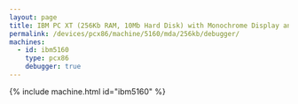 ```yaml
---
layout: page
title: IBM PC XT (256Kb RAM, 10Mb Hard Disk) with Monochrome Display and Debugger
permalink: /devices/pcx86/machine/5160/mda/256kb/debugger/
machines:
  - id: ibm5160
    type: pcx86
    debugger: true
---
```


{% include machine.html id="ibm5160" %}
